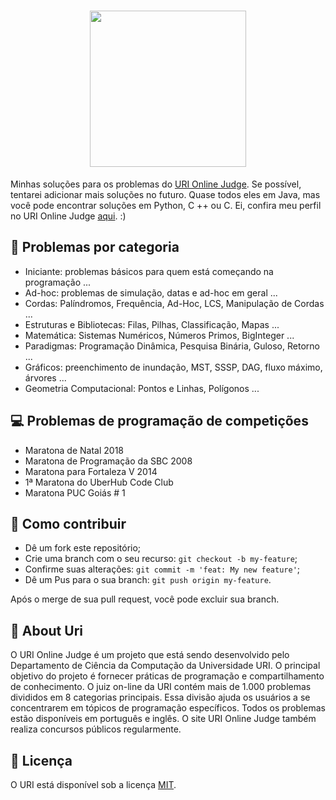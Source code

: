 <h1 align="center">
    <img src="https://i.imgur.com/FNA27pn.png" width="250px" />
</h1>

Minhas soluções para os problemas do [URI Online Judge]. Se possível, tentarei adicionar mais soluções no futuro.
Quase todos eles em Java, mas você pode encontrar soluções em Python, C ++ ou C. Ei, confira meu perfil no URI Online Judge [aqui]. :)

## :memo: Problemas por categoria

- Iniciante: problemas básicos para quem está começando na programação ...
- Ad-hoc: problemas de simulação, datas e ad-hoc em geral ...
- Cordas: Palíndromos, Frequência, Ad-Hoc, LCS, Manipulação de Cordas ...
- Estruturas e Bibliotecas: Filas, Pilhas, Classificação, Mapas ...
- Matemática: Sistemas Numéricos, Números Primos, BigInteger ...
- Paradigmas: Programação Dinâmica, Pesquisa Binária, Guloso, Retorno ...
- Gráficos: preenchimento de inundação, MST, SSSP, DAG, fluxo máximo, árvores ...
- Geometria Computacional: Pontos e Linhas, Polígonos ...
  
## 💻 Problemas de programação de competições

- Maratona de Natal 2018
- Maratona de Programação da SBC 2008
- Maratona para Fortaleza V 2014
- 1ª Maratona do UberHub Code Club
- Maratona PUC Goiás # 1

## 🤔 Como contribuir

- Dê um fork este repositório;
- Crie uma branch com o seu recurso: `git checkout -b my-feature`;
- Confirme suas alterações: `git commit -m 'feat: My new feature'`;
- Dê um Pus para o sua branch: `git push origin my-feature`.

Após o merge de sua pull request, você pode excluir sua branch.

## 🔖 About Uri

O URI Online Judge é um projeto que está sendo desenvolvido pelo Departamento de Ciência da Computação da Universidade URI.
O principal objetivo do projeto é fornecer práticas de programação e compartilhamento de conhecimento.
O juiz on-line da URI contém mais de 1.000 problemas divididos em 8 categorias principais.
Essa divisão ajuda os usuários a se concentrarem em tópicos de programação específicos.
Todos os problemas estão disponíveis em português e inglês.
O site URI Online Judge também realiza concursos públicos regularmente.

## :memo: Licença

O URI está disponível sob a licença [MIT].

[URI Online Judge]: https://www.urionlinejudge.com.br/
[aqui]: https://www.urionlinejudge.com.br/judge/pt/profile/383035
[MIT]: https://opensource.org/licenses/mit-license.php
